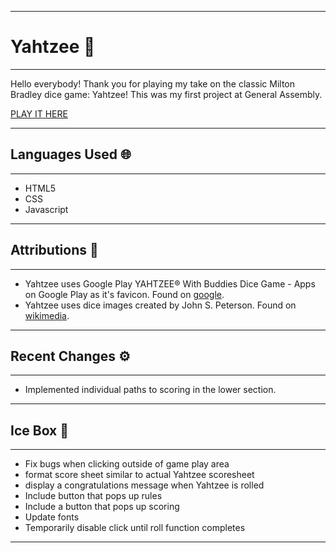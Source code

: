 
***

# Yahtzee 🎲

***

Hello everybody! Thank you for playing my take on the classic Milton Bradley dice game: Yahtzee! This was my first project at General Assembly. 

[PLAY IT HERE](https://provideforme.github.io/yahtzee/)

***

## Languages Used 🌐

***

* HTML5
* CSS
* Javascript

***

## Attributions 🥂

***

* Yahtzee uses Google Play
YAHTZEE® With Buddies Dice Game - Apps on Google Play as it's favicon. Found on [google](https://play-lh.googleusercontent.com/m76W0Ze8yRKWR19cNkMXJSyvhhLDMt0hDj7enIWQkBy9LvLqmLM03oAs79n4frEtE_oV).
* Yahtzee uses dice images created by John S. Peterson. Found on [wikimedia](https://commons.wikimedia.org/wiki/File:Dice-1-b.svg).

***

## Recent Changes ⚙️

***

* Implemented individual paths to scoring in the lower section.

***

## Ice Box 🧊

***

* Fix bugs when clicking outside of game play area
* format score sheet similar to actual Yahtzee scoresheet
* display a congratulations message when Yahtzee is rolled
* Include button that pops up rules
* Include a button that pops up scoring
* Update fonts
* Temporarily disable click until roll function completes

***
